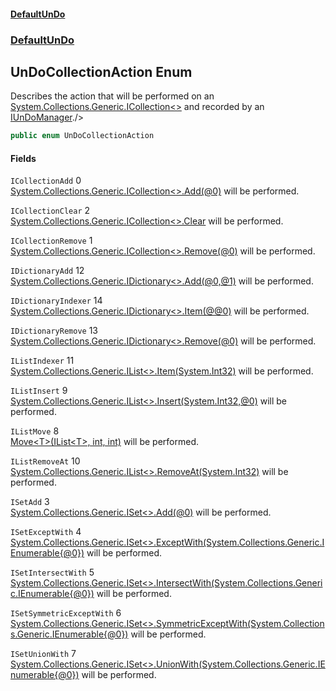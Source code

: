 #### [DefaultUnDo](DefaultUnDo.md 'DefaultUnDo')
### [DefaultUnDo](DefaultUnDo.md#DefaultUnDo 'DefaultUnDo')
## UnDoCollectionAction Enum
Describes the action that will be performed on an [System.Collections.Generic.ICollection&lt;&gt;](https://docs.microsoft.com/en-us/dotnet/api/System.Collections.Generic.ICollection-1 'System.Collections.Generic.ICollection`1') and recorded by an [IUnDoManager](IUnDoManager.md 'DefaultUnDo.IUnDoManager')./>  
```csharp
public enum UnDoCollectionAction

```
#### Fields
<a name='DefaultUnDo_UnDoCollectionAction_ICollectionAdd'></a>
`ICollectionAdd` 0  
[System.Collections.Generic.ICollection&lt;&gt;.Add(@0)](https://docs.microsoft.com/en-us/dotnet/api/System.Collections.Generic.ICollection-1.Add#System_Collections_Generic_ICollection_1_Add__0_ 'System.Collections.Generic.ICollection`1.Add(`0)') will be performed.  
            
  
<a name='DefaultUnDo_UnDoCollectionAction_ICollectionClear'></a>
`ICollectionClear` 2  
[System.Collections.Generic.ICollection&lt;&gt;.Clear](https://docs.microsoft.com/en-us/dotnet/api/System.Collections.Generic.ICollection-1.Clear 'System.Collections.Generic.ICollection`1.Clear') will be performed.  
            
  
<a name='DefaultUnDo_UnDoCollectionAction_ICollectionRemove'></a>
`ICollectionRemove` 1  
[System.Collections.Generic.ICollection&lt;&gt;.Remove(@0)](https://docs.microsoft.com/en-us/dotnet/api/System.Collections.Generic.ICollection-1.Remove#System_Collections_Generic_ICollection_1_Remove__0_ 'System.Collections.Generic.ICollection`1.Remove(`0)') will be performed.  
            
  
<a name='DefaultUnDo_UnDoCollectionAction_IDictionaryAdd'></a>
`IDictionaryAdd` 12  
[System.Collections.Generic.IDictionary&lt;&gt;.Add(@0,@1)](https://docs.microsoft.com/en-us/dotnet/api/System.Collections.Generic.IDictionary-2.Add#System_Collections_Generic_IDictionary_2_Add__0,_1_ 'System.Collections.Generic.IDictionary`2.Add(`0,`1)') will be performed.  
            
  
<a name='DefaultUnDo_UnDoCollectionAction_IDictionaryIndexer'></a>
`IDictionaryIndexer` 14  
[System.Collections.Generic.IDictionary&lt;&gt;.Item(@@0)](https://docs.microsoft.com/en-us/dotnet/api/System.Collections.Generic.IDictionary-2.Item#System_Collections_Generic_IDictionary_2_Item___0_ 'System.Collections.Generic.IDictionary`2.Item(``0)') will be performed.  
            
  
<a name='DefaultUnDo_UnDoCollectionAction_IDictionaryRemove'></a>
`IDictionaryRemove` 13  
[System.Collections.Generic.IDictionary&lt;&gt;.Remove(@0)](https://docs.microsoft.com/en-us/dotnet/api/System.Collections.Generic.IDictionary-2.Remove#System_Collections_Generic_IDictionary_2_Remove__0_ 'System.Collections.Generic.IDictionary`2.Remove(`0)') will be performed.  
            
  
<a name='DefaultUnDo_UnDoCollectionAction_IListIndexer'></a>
`IListIndexer` 11  
[System.Collections.Generic.IList&lt;&gt;.Item(System.Int32)](https://docs.microsoft.com/en-us/dotnet/api/System.Collections.Generic.IList-1.Item#System_Collections_Generic_IList_1_Item_System_Int32_ 'System.Collections.Generic.IList`1.Item(System.Int32)') will be performed.  
            
  
<a name='DefaultUnDo_UnDoCollectionAction_IListInsert'></a>
`IListInsert` 9  
[System.Collections.Generic.IList&lt;&gt;.Insert(System.Int32,@0)](https://docs.microsoft.com/en-us/dotnet/api/System.Collections.Generic.IList-1.Insert#System_Collections_Generic_IList_1_Insert_System_Int32,_0_ 'System.Collections.Generic.IList`1.Insert(System.Int32,`0)') will be performed.  
            
  
<a name='DefaultUnDo_UnDoCollectionAction_IListMove'></a>
`IListMove` 8  
[Move&lt;T&gt;(IList&lt;T&gt;, int, int)](IListExtension_Move_T_(IList_T__int_int).md 'DefaultUnDo.IListExtension.Move&lt;T&gt;(System.Collections.Generic.IList&lt;T&gt;, int, int)') will be performed.  
            
  
<a name='DefaultUnDo_UnDoCollectionAction_IListRemoveAt'></a>
`IListRemoveAt` 10  
[System.Collections.Generic.IList&lt;&gt;.RemoveAt(System.Int32)](https://docs.microsoft.com/en-us/dotnet/api/System.Collections.Generic.IList-1.RemoveAt#System_Collections_Generic_IList_1_RemoveAt_System_Int32_ 'System.Collections.Generic.IList`1.RemoveAt(System.Int32)') will be performed.  
            
  
<a name='DefaultUnDo_UnDoCollectionAction_ISetAdd'></a>
`ISetAdd` 3  
[System.Collections.Generic.ISet&lt;&gt;.Add(@0)](https://docs.microsoft.com/en-us/dotnet/api/System.Collections.Generic.ISet-1.Add#System_Collections_Generic_ISet_1_Add__0_ 'System.Collections.Generic.ISet`1.Add(`0)') will be performed.  
            
  
<a name='DefaultUnDo_UnDoCollectionAction_ISetExceptWith'></a>
`ISetExceptWith` 4  
[System.Collections.Generic.ISet&lt;&gt;.ExceptWith(System.Collections.Generic.IEnumerable{@0})](https://docs.microsoft.com/en-us/dotnet/api/System.Collections.Generic.ISet-1.ExceptWith#System_Collections_Generic_ISet_1_ExceptWith_System_Collections_Generic_IEnumerable{_0}_ 'System.Collections.Generic.ISet`1.ExceptWith(System.Collections.Generic.IEnumerable{`0})') will be performed.  
            
  
<a name='DefaultUnDo_UnDoCollectionAction_ISetIntersectWith'></a>
`ISetIntersectWith` 5  
[System.Collections.Generic.ISet&lt;&gt;.IntersectWith(System.Collections.Generic.IEnumerable{@0})](https://docs.microsoft.com/en-us/dotnet/api/System.Collections.Generic.ISet-1.IntersectWith#System_Collections_Generic_ISet_1_IntersectWith_System_Collections_Generic_IEnumerable{_0}_ 'System.Collections.Generic.ISet`1.IntersectWith(System.Collections.Generic.IEnumerable{`0})') will be performed.  
            
  
<a name='DefaultUnDo_UnDoCollectionAction_ISetSymmetricExceptWith'></a>
`ISetSymmetricExceptWith` 6  
[System.Collections.Generic.ISet&lt;&gt;.SymmetricExceptWith(System.Collections.Generic.IEnumerable{@0})](https://docs.microsoft.com/en-us/dotnet/api/System.Collections.Generic.ISet-1.SymmetricExceptWith#System_Collections_Generic_ISet_1_SymmetricExceptWith_System_Collections_Generic_IEnumerable{_0}_ 'System.Collections.Generic.ISet`1.SymmetricExceptWith(System.Collections.Generic.IEnumerable{`0})') will be performed.  
            
  
<a name='DefaultUnDo_UnDoCollectionAction_ISetUnionWith'></a>
`ISetUnionWith` 7  
[System.Collections.Generic.ISet&lt;&gt;.UnionWith(System.Collections.Generic.IEnumerable{@0})](https://docs.microsoft.com/en-us/dotnet/api/System.Collections.Generic.ISet-1.UnionWith#System_Collections_Generic_ISet_1_UnionWith_System_Collections_Generic_IEnumerable{_0}_ 'System.Collections.Generic.ISet`1.UnionWith(System.Collections.Generic.IEnumerable{`0})') will be performed.  
            
  
